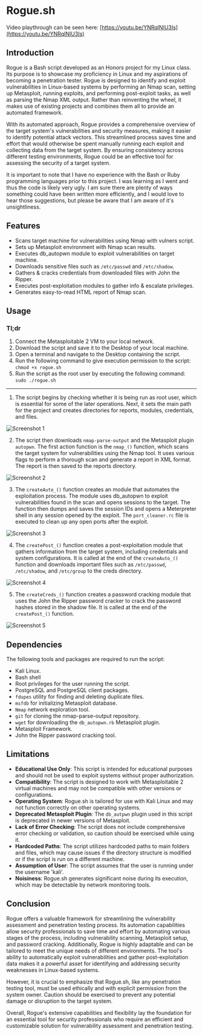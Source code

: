 # Rogue.sh
Video playthrough can be seen here: [https://youtu.be/YNRqINIU3Is](https://youtu.be/YNRqINIU3Is)

## Introduction

Rogue is a Bash script developed as an Honors project for my Linux class. Its purpose is to showcase my proficiency in Linux and my aspirations of becoming a penetration tester. Rogue is designed to identify and exploit vulnerabilities in Linux-based systems by performing an Nmap scan, setting up Metasploit, running exploits, and performing post-exploit tasks, as well as parsing the Nmap XML output. Rather than reinventing the wheel, it makes use of existing projects and combines them all to provide an automated framework.

With its automated approach, Rogue provides a comprehensive overview of the target system's vulnerabilities and security measures, making it easier to identify potential attack vectors. This streamlined process saves time and effort that would otherwise be spent manually running each exploit and collecting data from the target system. By ensuring consistency across different testing environments, Rogue could be an effective tool for assessing the security of a target system.

It is important to note that I have no experience with the Bash or Ruby programming languages prior to this project. I was learning as I went and thus the code is likely very ugly. I am sure there are plenty of ways something could have been written more efficiently, and I would love to hear those suggestions, but please be aware that I am aware of it's unsightliness.

## Features

- Scans target machine for vulnerabilities using Nmap with vulners script.
- Sets up Metasploit environment with Nmap scan results.
- Executes db_autopwn module to exploit vulnerabilities on target machine.
- Downloads sensitive files such as `/etc/passwd` and `/etc/shadow`.
- Gathers & cracks credentials from downloaded files with John the Ripper.
- Executes post-exploitation modules to gather info & escalate privileges.
- Generates easy-to-read HTML report of Nmap scan.

## Usage

### Tl;dr

1. Connect the Metasploitable 2 VM to your local network.
2. Download the script and save it to the Desktop of your local machine.
3. Open a terminal and navigate to the Desktop containing the script.
4. Run the following command to give execution permission to the script: `chmod +x rogue.sh`
5. Run the script as the root user by executing the following command: `sudo ./rogue.sh`

---

1. The script begins by checking whether it is being run as root user, which is essential for some of the later operations. Next, it sets the main path for the project and creates directories for reports, modules, credentials, and files.

![Screenshot 1](https://github.com/1337spectra/rogue/blob/143ec64bc83bf27a3f93913f4c6678358a5cfaeb/images/1.jpg)

2. The script then downloads `nmap-parse-output` and the Metasploit plugin `autopwn`. The first action function is the `nmap_()` function, which scans the target system for vulnerabilities using the Nmap tool. It uses various flags to perform a thorough scan and generate a report in XML format. The report is then saved to the reports directory.

![Screenshot 2](https://github.com/1337spectra/rogue/blob/143ec64bc83bf27a3f93913f4c6678358a5cfaeb/images/2.jpg)

3. The `createAuto_()` function creates an module that automates the exploitation process. The module uses db_autopwn to exploit vulnerabilities found in the scan and opens sessions to the target. The function then dumps and saves the session IDs and opens a Meterpreter shell in any session opened by the exploit. The `port_cleaner.rc` file is executed to clean up any open ports after the exploit.

![Screenshot 3](https://github.com/1337spectra/rogue/blob/143ec64bc83bf27a3f93913f4c6678358a5cfaeb/images/3.jpg)

4. The `createPost_()` function creates a post-exploitation module that gathers information from the target system, including credentials and system configurations. It is called at the end of the `createAuto_()` function and downloads important files such as `/etc/passwd`, `/etc/shadow`, and `/etc/group` to the creds directory.

![Screenshot 4](https://github.com/1337spectra/rogue/blob/143ec64bc83bf27a3f93913f4c6678358a5cfaeb/images/4.jpg)

5. The `createCreds_()` function creates a password cracking module that uses the John the Ripper password cracker to crack the password hashes stored in the shadow file. It is called at the end of the `createPost_()` function.

![Screenshot 5](https://github.com/1337spectra/rogue/blob/143ec64bc83bf27a3f93913f4c6678358a5cfaeb/images/5.jpg)

## Dependencies

The following tools and packages are required to run the script:
- Kali Linux.
- Bash shell 
- Root privileges for the user running the script.
- PostgreSQL and PostgreSQL client packages.
- `fdupes` utility for finding and deleting duplicate files.
- `msfdb` for initializing Metasploit database.
- `Nmap` network exploration tool.
- `git` for cloning the nmap-parse-output repository.
- `wget` for downloading the `db_autopwn.rb` Metasploit plugin.
- Metasploit Framework.
- John the Ripper password cracking tool.

## Limitations

- **Educational Use Only**: This script is intended for educational purposes and should not be used to exploit systems without proper authorization.
- **Compatibility**: The script is designed to work with Metasploitable 2 virtual machines and may not be compatible with other versions or configurations.
- **Operating System**: Rogue.sh is tailored for use with Kali Linux and may not function correctly on other operating systems.
- **Deprecated Metasploit Plugin**: The `db_autpwn` plugin used in this script is deprecated in newer versions of Metasploit.
- **Lack of Error Checking**: The script does not include comprehensive error checking or validation, so caution should be exercised while using it.
- **Hardcoded Paths**: The script utilizes hardcoded paths to main folders and files, which may cause issues if the directory structure is modified or if the script is run on a different machine.
- **Assumption of User**: The script assumes that the user is running under the username 'kali'.
- **Noisiness**: Rogue.sh generates significant noise during its execution, which may be detectable by network monitoring tools.

## Conclusion

Rogue offers a valuable framework for streamlining the vulnerability assessment and penetration testing process. Its automation capabilities allow security professionals to save time and effort by automating various stages of the process, including vulnerability scanning, Metasploit setup, and password cracking. Additionally, Rogue is highly adaptable and can be tailored to meet the unique needs of different environments. The tool's ability to automatically exploit vulnerabilities and gather post-exploitation data makes it a powerful asset for identifying and addressing security weaknesses in Linux-based systems. 

However, it is crucial to emphasize that Rogue.sh, like any penetration testing tool, must be used ethically and with explicit permission from the system owner. Caution should be exercised to prevent any potential damage or disruption to the target system.

Overall, Rogue's extensive capabilities and flexibility lay the foundation for an essential tool for security professionals who require an efficient and customizable solution for vulnerability assessment and penetration testing.
